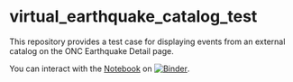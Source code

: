 # virtual_earthquake_catalog_test

This repository provides a test case for displaying events from an external catalog on the ONC Earthquake Detail page.

You can interact with the [Notebook](https://github.com/MHee/virtual_earthquake_catalog_test/blob/main/index.ipynb) on [![Binder](http://mybinder.org/badge.svg)](http://mybinder.org/v2/gh/MHee/virtual_earthquake_catalog_test/master?filepath=index.ipynb).
